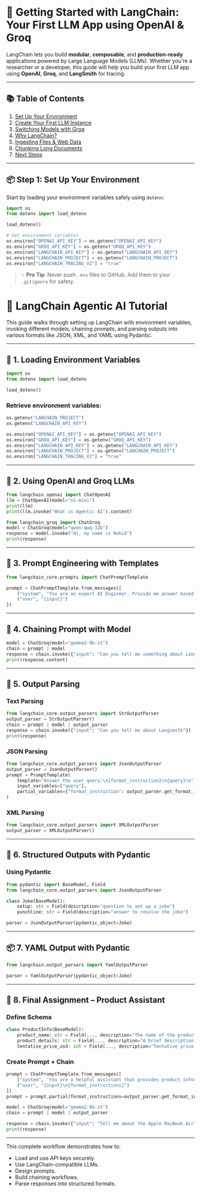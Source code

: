 
# 🚀 Getting Started with LangChain: Your First LLM App using OpenAI & Groq

LangChain lets you build **modular**, **composable**, and **production-ready** applications powered by Large Language Models (LLMs). Whether you're a researcher or a developer, this guide will help you build your first LLM app using **OpenAI**, **Groq**, and **LangSmith** for tracing.

---

## 📚 Table of Contents

1. [Set Up Your Environment](#-step-1-set-up-your-environment)
2. [Create Your First LLM Instance](#-step-2-create-your-first-llm-instance)
3. [Switching Models with Groq](#-switching-models-lets-use-groq)
4. [Why LangChain?](#️-why-langchain)
5. [Ingesting Files & Web Data](#-ingesting-text-pdfs-webpages-and-arxiv-papers-with-langchain)
6. [Chunking Long Documents](#-how-to-use-recursivecharactertextsplitter-in-langchain-to-chunk-large-documents)
7. [Next Steps](#-final-thoughts)

---

## 📦 Step 1: Set Up Your Environment

Start by loading your environment variables safely using `dotenv`:

```python
import os
from dotenv import load_dotenv

load_dotenv()

# Set environment variables
os.environ["OPENAI_API_KEY"] = os.getenv("OPENAI_API_KEY")
os.environ["GROQ_API_KEY"] = os.getenv("GROQ_API_KEY")
os.environ["LANGCHAIN_API_KEY"] = os.getenv("LANGCHAIN_API_KEY")
os.environ["LANGCHAIN_PROJECT"] = os.getenv("LANGCHAIN_PROJECT")
os.environ["LANGCHAIN_TRACING_V2"] = "true"
```

> 💡 **Pro Tip**: Never push `.env` files to GitHub. Add them to your `.gitignore` for safety.


# 🧠 LangChain Agentic AI Tutorial

This guide walks through setting up LangChain with environment variables, invoking different models, chaining prompts, and parsing outputs into various formats like JSON, XML, and YAML using Pydantic.

---

## 🔐 1. Loading Environment Variables

```python
import os
from dotenv import load_dotenv

load_dotenv()
```

### Retrieve environment variables:
```python
os.getenv("LANCHAIN_PROJECT")
os.getenv("LANGCHAIN_API_KEY")

os.environ["OPENAI_API_KEY"] = os.getenv("OPENAI_API_KEY")
os.environ["GROQ_API_KEY"] = os.getenv("GROQ_API_KEY")
os.environ["LANGCHAIN_API_KEY"] = os.getenv("LANGCHAIN_API_KEY")
os.environ["LANGCHAIN_PROJECT"] = os.getenv("LANCHAIN_PROJECT")
os.environ["LANGCHAIN_TRACING_V2"] = "true"
```

---

## 💬 2. Using OpenAI and Groq LLMs

```python
from langchain_openai import ChatOpenAI
llm = ChatOpenAI(model="o1-mini")
print(llm)
print(llm.invoke("What is Agentic AI").content)
```

```python
from langchain_groq import ChatGroq
model = ChatGroq(model="qwen-qwq-32b")
response = model.invoke("Hi, my name is Nahid")
print(response)
```

---

## 🧠 3. Prompt Engineering with Templates

```python
from langchain_core.prompts import ChatPromptTemplate

prompt = ChatPromptTemplate.from_messages([
    ("system", "You are an expert AI Engineer. Provide me answer based on the question"),
    ("user", "{input}")
])
```

---

## 🔗 4. Chaining Prompt with Model

```python
model = ChatGroq(model="gemma2-9b-it")
chain = prompt | model
response = chain.invoke({"input": "Can you tell me something about Langsmith"})
print(response.content)
```

---

## 🔄 5. Output Parsing

### Text Parsing
```python
from langchain_core.output_parsers import StrOutputParser
output_parser = StrOutputParser()
chain = prompt | model | output_parser
response = chain.invoke({"input": "Can you tell me about Langsmith"})
print(response)
```

### JSON Parsing
```python
from langchain_core.output_parsers import JsonOutputParser
output_parser = JsonOutputParser()
prompt = PromptTemplate(
    template="Answer the user query:\n{format_instruction}\n{query}\n",
    input_variables=["query"],
    partial_variables={"format_instruction": output_parser.get_format_instructions()}
)
```

### XML Parsing
```python
from langchain_core.output_parsers import XMLOutputParser
output_parser = XMLOutputParser()
```

---

## 🧱 6. Structured Outputs with Pydantic

### Using Pydantic
```python
from pydantic import BaseModel, Field
from langchain_core.output_parsers import JsonOutputParser

class Joke(BaseModel):
    setup: str = Field(description="question to set up a joke")
    punchline: str = Field(description="answer to resolve the joke")

parser = JsonOutputParser(pydantic_object=Joke)
```

---

## 📦 7. YAML Output with Pydantic

```python
from langchain.output_parsers import YamlOutputParser

parser = YamlOutputParser(pydantic_object=Joke)
```

---

## 🎯 8. Final Assignment – Product Assistant

### Define Schema
```python
class ProductInfo(BaseModel):
    product_name: str = Field(..., description="The name of the product")
    product_details: str = Field(..., description="A brief description of the product")
    tentative_price_usd: int = Field(..., description="Tentative price in USD as an integer")
```

### Create Prompt + Chain
```python
prompt = ChatPromptTemplate.from_messages([
    ("system", "You are a helpful assistant that provides product information."),
    ("user", "{input}\n{format_instructions}")
])
prompt = prompt.partial(format_instructions=output_parser.get_format_instructions())

model = ChatGroq(model="gemma2-9b-it")
chain = prompt | model | output_parser

response = chain.invoke({"input": "Tell me about the Apple MacBook Air"})
print(response)
```

---

This complete workflow demonstrates how to:
- Load and use API keys securely.
- Use LangChain-compatible LLMs.
- Design prompts.
- Build chaining workflows.
- Parse responses into structured formats.

